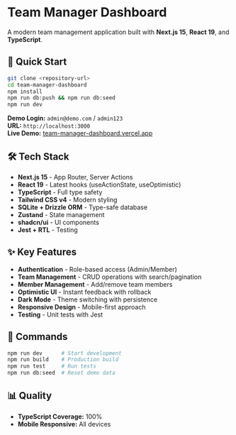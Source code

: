 # Team Manager Dashboard

A modern team management application built with **Next.js 15**, **React 19**, and **TypeScript**.

## 🚀 Quick Start

```bash
git clone <repository-url>
cd team-manager-dashboard
npm install
npm run db:push && npm run db:seed
npm run dev
```

**Demo Login:** `admin@demo.com` / `admin123`  
**URL:** `http://localhost:3000`  
**Live Demo:** [team-manager-dashboard.vercel.app](https://team-manager-dashboard.vercel.app)

## 🛠️ Tech Stack

- **Next.js 15** - App Router, Server Actions
- **React 19** - Latest hooks (useActionState, useOptimistic)
- **TypeScript** - Full type safety
- **Tailwind CSS v4** - Modern styling
- **SQLite + Drizzle ORM** - Type-safe database
- **Zustand** - State management
- **shadcn/ui** - UI components
- **Jest + RTL** - Testing

## ✨ Key Features

- **Authentication** - Role-based access (Admin/Member)
- **Team Management** - CRUD operations with search/pagination
- **Member Management** - Add/remove team members
- **Optimistic UI** - Instant feedback with rollback
- **Dark Mode** - Theme switching with persistence
- **Responsive Design** - Mobile-first approach
- **Testing** - Unit tests with Jest

## 🧪 Commands

```bash
npm run dev      # Start development
npm run build    # Production build  
npm run test     # Run tests
npm run db:seed  # Reset demo data
```

## 📊 Quality

- **TypeScript Coverage:** 100%
- **Mobile Responsive:** All devices

